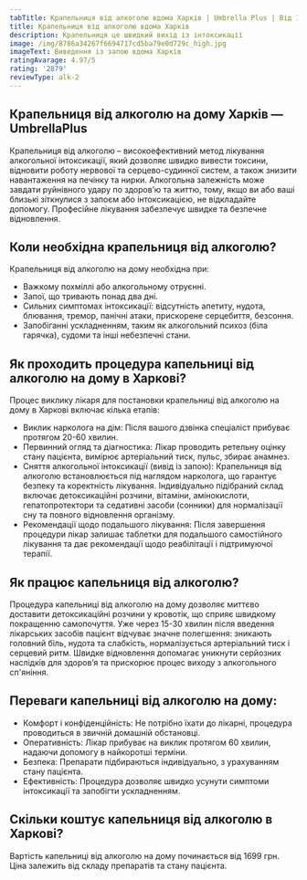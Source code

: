 ```yaml
---
tabTitle: Крапельниця від алкоголю вдома Харків | Umbrella Plus | Від 1699 грн
title: Крапельниця від алкоголю вдома Харків
description: Крапельниця це швидкий вихід із інтоксикації
image: /img/8786a34267f6694717cd5ba79e0d729c_high.jpg
imageText: Виведення із запою вдома Харків
ratingAvarage: 4.97/5
rating: '2879'
reviewType: alk-2
---
```


## Крапельниця від алкоголю на дому Харків — UmbrellaPlus

Крапельниця від алкоголю – високоефективний метод лікування алкогольної інтоксикації, який дозволяє швидко вивести токсини, відновити роботу нервової та серцево-судинної систем, а також знизити навантаження на печінку та нирки. Алкогольна залежність може завдати руйнівного удару по здоров’ю та життю, тому, якщо ви або ваші близькі зіткнулися з запоєм або інтоксикацією, не відкладайте допомогу. Професійне лікування забезпечує швидке та безпечне відновлення.

## Коли необхідна крапельниця від алкоголю?

Крапельниця від алкоголю на дому необхідна при:

* Важкому похміллі або алкогольному отруєнні.
* Запої, що тривають понад два дні.
* Сильних симптомах інтоксикації: відсутність апетиту, нудота, блювання, тремор, панічні атаки, прискорене серцебиття, безсоння.
* Запобіганні ускладненням, таким як алкогольний психоз (біла гарячка), судоми та інші небезпечні стани.

## Як проходить процедура капельниці від алкоголю на дому в Харкові?

Процес виклику лікаря для постановки крапельниці від алкоголю на дому в Харкові включає кілька етапів:

* Виклик нарколога на дім: Після вашого дзвінка спеціаліст прибуває протягом 20-60 хвилин.
* Первинний огляд та діагностика: Лікар проводить ретельну оцінку стану пацієнта, вимірює артеріальний тиск, пульс, збирає анамнез.
* Сняття алкогольної інтоксикації (вивід із запою): Крапельниця від алкоголю встановлюється під наглядом нарколога, що гарантує безпеку та коректність лікування. Індивідуально підібраний склад включає детоксикаційні розчини, вітаміни, амінокислоти, гепатопротектори та седативні засоби (сонники) для нормалізації сну та повного відновлення організму.
* Рекомендації щодо подальшого лікування: Після завершення процедури лікар залишає таблетки для подальшого самостійного лікування та дає рекомендації щодо реабілітації і підтримуючої терапії.

## Як працює капельниця від алкоголю?

Процедура капельниці від алкоголю на дому дозволяє миттєво доставити детоксикаційні розчини у кровотік, що сприяє швидкому покращенню самопочуття. Уже через 15-30 хвилин після введення лікарських засобів пацієнт відчуває значне полегшення: зникають головний біль, нудота та слабкість, нормалізується артеріальний тиск і серцевий ритм. Швидке відновлення допомагає уникнути серйозних наслідків для здоров’я та прискорює процес виходу з алкогольного сп'яніння.

## Переваги капельниці від алкоголю на дому:

* Комфорт і конфіденційність: Не потрібно їхати до лікарні, процедура проводиться в звичній домашній обстановці.
* Оперативність: Лікар прибуває на виклик протягом 60 хвилин, надаючи допомогу в найкоротші терміни.
* Безпека: Препарати підбираються індивідуально, з урахуванням стану пацієнта.
* Ефективність: Процедура дозволяє швидко усунути симптоми інтоксикації та запобігти ускладненням.

## Скільки коштує капельниця від алкоголю в Харкові?

Вартість капельниці від алкоголю на дому починається від 1699 грн. Ціна залежить від складу препаратів та стану пацієнта.
